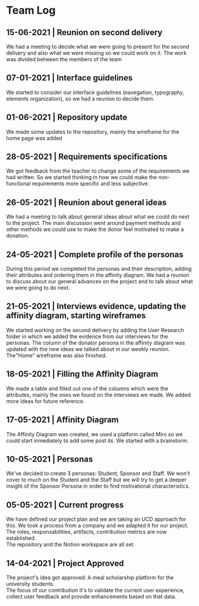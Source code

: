 # Team Log

## 15-06-2021 | Reunion on second delivery
We had a meeting to decide what we were going to present for the second delivery and also what we were missing so we could work on it. The work was divided between 
the members of the team

## 07-01-2021 | Interface guidelines
We started to consider our interface guidelines (navegation, typography, elements organization), so we had a reunion to decide them.

## 01-06-2021 | Repository update
We made some updates to the repository, mainly the wireframe for the home page was added

## 28-05-2021 | Requirements specifications
We got feedback from the teacher to change some of the requirements we had written. So we started thinking in how we could make the non-functional requirements more 
specific and less subjective.

## 26-05-2021 | Reunion about general ideas
We had a meeting to talk about general ideas about what we could do next to the project. The main discussion went around payment methods and other methods we could use
to make the donor feel motivated to make a donation.

## 24-05-2021 | Complete profile of the personas
During this period we completed the personas and their description, adding their attributes and ordering them in the affinity diagram. We had a reunion to discuss about our general advances on the project and to talk about what we were going to do next. 

## 21-05-2021 | Interviews evidence, updating the affinity diagram, starting wireframes
We started working on the second delivery by adding the User Research folder in which we added the evidence from our interviews for the personas. The column of the donator
persona in the affinity diagram was updated with the new ideas we talked about in our weekly reunion. The"Home" wireframe was also finished.

## 18-05-2021 | Filling the Affinity Diagram
We made a table and filled out one of the columns which were the attributes, mainly the ones we found on the interviews we made. We added more ideas for future reference.

## 17-05-2021 | Affinity Diagram
The Affinity Diagram was created, we used a platform called Miro so we could start inmediately to add some post its. We started with a brainstorm.

## 10-05-2021 | Personas
We've decided to create 3 personas: Student, Sponsor and Staff.
We won't cover to much on the Student and the Staff but we will try to get a deeper insight of the Sponsor Persona in order to find motivational characteristics.

## 05-05-2021 | Current progress
We have defined our project plan and we are taking an UCD approach for this. We took a process from a company and we adapted it for our project.  
The roles, responsabilities, artifacts, contribution metrics are now established.  
The repository and the Notion workspace are all set.  

## 14-04-2021 | Project Approved
The project's idea got approved: A meal scholarship platform for the university students.  
The focus of our contribution it's to validate the current user experience, collect user feedback and provide enhancements based on that data.
